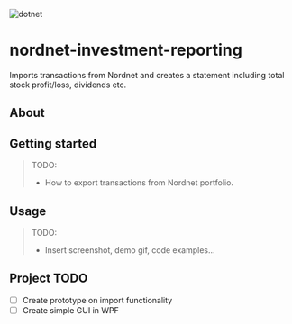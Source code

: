![dotnet](https://img.shields.io/badge/dot--net--core-3.1-blue)

# nordnet-investment-reporting
Imports transactions from Nordnet and creates a statement including total stock profit/loss, dividends etc.

## About

## Getting started

> TODO: 
> - How to export transactions from Nordnet portfolio.

## Usage

> TODO:
> - Insert screenshot, demo gif, code examples... 


## Project TODO
- [ ] Create prototype on import functionality 
- [ ] Create simple GUI in WPF
